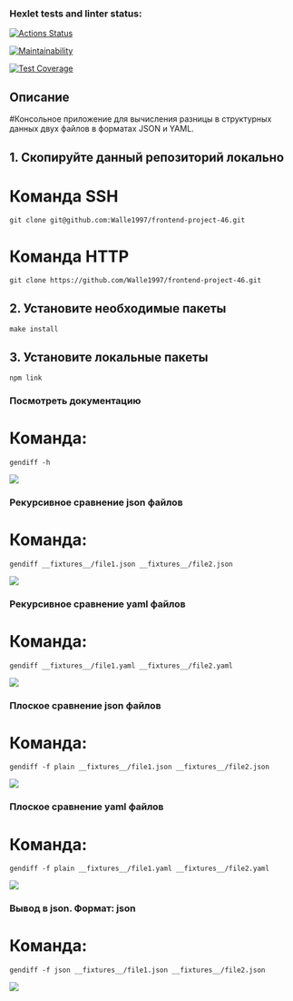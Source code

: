 ### Hexlet tests and linter status:
[![Actions Status](https://github.com/Walle1997/frontend-project-46/actions/workflows/hexlet-check.yml/badge.svg)](https://github.com/Walle1997/frontend-project-46/actions)

[![Maintainability](https://api.codeclimate.com/v1/badges/5b9f743e398804c9d2ba/maintainability)](https://codeclimate.com/github/Walle1997/frontend-project-46/maintainability)

[![Test Coverage](https://api.codeclimate.com/v1/badges/5b9f743e398804c9d2ba/test_coverage)](https://codeclimate.com/github/Walle1997/frontend-project-46/test_coverage)

## Описание

#Консольное приложение для вычисления разницы в структурных данных двух файлов в форматах JSON и YAML.

## 1. Скопируйте данный репозиторий локально

# Команда SSH
```
git clone git@github.com:Walle1997/frontend-project-46.git
```

# Команда HTTP
```
git clone https://github.com/Walle1997/frontend-project-46.git
```

## 2. Установите необходимые пакеты

```
make install
```
## 3. Установите локальные пакеты

```
npm link
```

### Посмотреть документацию
# Команда:
```
gendiff -h
```
<a href="https://asciinema.org/a/HHmGA63HqZBl54PgW6rqy3VpW" target="_blank"><img src="https://asciinema.org/a/HHmGA63HqZBl54PgW6rqy3VpW.svg" /></a>

### Рекурсивное сравнение json файлов
# Команда:
```
gendiff __fixtures__/file1.json __fixtures__/file2.json
```
<a href="https://asciinema.org/a/uZfZfYhfzMEHy72I2ybQHqqC0" target="_blank"><img src="https://asciinema.org/a/uZfZfYhfzMEHy72I2ybQHqqC0.svg" /></a>

### Рекурсивное сравнение yaml файлов
# Команда:
```
gendiff __fixtures__/file1.yaml __fixtures__/file2.yaml
```
<a href="https://asciinema.org/a/ypIRq21G8undl4A9OFMnknpoQ" target="_blank"><img src="https://asciinema.org/a/ypIRq21G8undl4A9OFMnknpoQ.svg" /></a>

### Плоское сравнение json файлов
# Команда:
```
gendiff -f plain __fixtures__/file1.json __fixtures__/file2.json
```
<a href="https://asciinema.org/a/5F5Ii6EtLgJNKv73qxucoVJvo" target="_blank"><img src="https://asciinema.org/a/5F5Ii6EtLgJNKv73qxucoVJvo.svg" /></a>

### Плоское сравнение yaml файлов
# Команда:
```
gendiff -f plain __fixtures__/file1.yaml __fixtures__/file2.yaml
```
<a href="https://asciinema.org/a/tD2CwGO6vQbcm2A8EpCJp7u03" target="_blank"><img src="https://asciinema.org/a/tD2CwGO6vQbcm2A8EpCJp7u03.svg" /></a>

### Вывод в json. Формат: json
# Команда:
```
gendiff -f json __fixtures__/file1.json __fixtures__/file2.json
```
<a href="https://asciinema.org/a/Nnv2ayWEvEkgtY15V7py0e5Uw" target="_blank"><img src="https://asciinema.org/a/Nnv2ayWEvEkgtY15V7py0e5Uw.svg" /></a>


